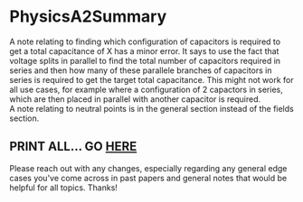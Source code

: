 # PhysicsA2Summary
A note relating to finding which configuration of capacitors is required to get a total capacitance of X has a minor error. It says to use the fact that voltage splits in parallel to find the total number of capacitors required in series and then how many of these parallele branches of capacitors in series is required to get the target total capacitance. This might not work for all use cases, for example where a configuration of 2 capactors in series, which are then placed in parallel with another capacitor is required.   
A note relating to neutral points is in the general section instead of the fields section.  
## PRINT ALL... GO [HERE](https://github.com/barrysweeney/PhysicsA2Summary/blob/master/fullA2PhysSummaryNew.pdf)  
Please reach out with any changes, especially regarding any general edge cases you've come across in past papers and general notes that would be helpful for all topics. Thanks!
